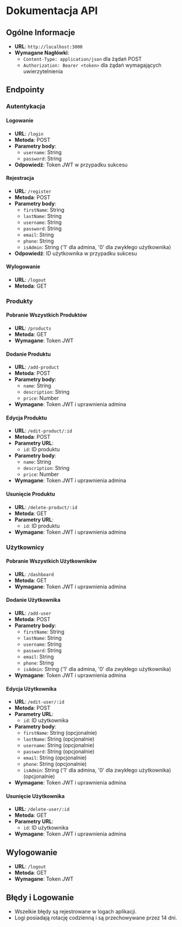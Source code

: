 # Dokumentacja API

## Ogólne Informacje

- **URL**: `http://localhost:3000`
- **Wymagane Nagłówki**: 
  - `Content-Type: application/json` dla żądań POST
  - `Authorization: Bearer <token>` dla żądań wymagających uwierzytelnienia

## Endpointy

### Autentykacja

#### Logowanie
- **URL**: `/login`
- **Metoda**: POST
- **Parametry body**: 
  - `username`: String
  - `password`: String
- **Odpowiedź**: Token JWT w przypadku sukcesu

#### Rejestracja
- **URL**: `/register`
- **Metoda**: POST
- **Parametry body**: 
  - `firstName`: String
  - `lastName`: String
  - `username`: String
  - `password`: String
  - `email`: String
  - `phone`: String
  - `isAdmin`: String ('1' dla admina, '0' dla zwykłego użytkownika)
- **Odpowiedź**: ID użytkownika w przypadku sukcesu

#### Wylogowanie
- **URL**: `/logout`
- **Metoda**: GET

### Produkty

#### Pobranie Wszystkich Produktów
- **URL**: `/products`
- **Metoda**: GET
- **Wymagane**: Token JWT

#### Dodanie Produktu
- **URL**: `/add-product`
- **Metoda**: POST
- **Parametry body**: 
  - `name`: String
  - `description`: String
  - `price`: Number
- **Wymagane**: Token JWT i uprawnienia admina

#### Edycja Produktu
- **URL**: `/edit-product/:id`
- **Metoda**: POST
- **Parametry URL**: 
  - `id`: ID produktu
- **Parametry body**: 
  - `name`: String
  - `description`: String
  - `price`: Number
- **Wymagane**: Token JWT i uprawnienia admina

#### Usunięcie Produktu
- **URL**: `/delete-product/:id`
- **Metoda**: GET
- **Parametry URL**: 
  - `id`: ID produktu
- **Wymagane**: Token JWT i uprawnienia admina

### Użytkownicy

#### Pobranie Wszystkich Użytkowników
- **URL**: `/dashboard`
- **Metoda**: GET
- **Wymagane**: Token JWT i uprawnienia admina

#### Dodanie Użytkownika
- **URL**: `/add-user`
- **Metoda**: POST
- **Parametry body**: 
  - `firstName`: String
  - `lastName`: String
  - `username`: String
  - `password`: String
  - `email`: String
  - `phone`: String
  - `isAdmin`: String ('1' dla admina, '0' dla zwykłego użytkownika)
- **Wymagane**: Token JWT i uprawnienia admina

#### Edycja Użytkownika
- **URL**: `/edit-user/:id`
- **Metoda**: POST
- **Parametry URL**: 
  - `id`: ID użytkownika
- **Parametry body**: 
  - `firstName`: String (opcjonalnie)
  - `lastName`: String (opcjonalnie)
  - `username`: String (opcjonalnie)
  - `password`: String (opcjonalnie)
  - `email`: String (opcjonalnie)
  - `phone`: String (opcjonalnie)
  - `isAdmin`: String ('1' dla admina, '0' dla zwykłego użytkownika) (opcjonalnie)
- **Wymagane**: Token JWT i uprawnienia admina

#### Usunięcie Użytkownika
- **URL**: `/delete-user/:id`
- **Metoda**: GET
- **Parametry URL**: 
  - `id`: ID użytkownika
- **Wymagane**: Token JWT i uprawnienia admina

## Wylogowanie

- **URL**: `/logout`
- **Metoda**: GET
- **Wymagane**: Token JWT

## Błędy i Logowanie

- Wszelkie błędy są rejestrowane w logach aplikacji.
- Logi posiadają rotację codzienną i są przechowywane przez 14 dni.
